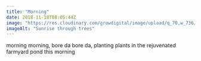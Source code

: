 ```yaml
---
title: "Morning"
date: 2018-11-18T08:05:44Z
image: "https://res.cloudinary.com/growdigital/image/upload/q_70,w_736/v1542528233/sunrise-iphone4.jpg"
imageAlt: "Sunrise through trees"
---
```


morning morning, bore da bore da, planting plants in the rejuvenated farmyard pond this morning
